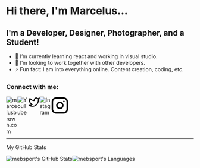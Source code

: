 # Hi there, I'm Marcelus...

## I'm a Developer, Designer, Photographer, and a Student!

- 📝 I’m currently learning react and working in visual studio.
- 🤝 I’m looking to work together with other developers.
- ⚡ Fun fact: I am into everything online. Content creation, coding, etc.

### Connect with me:

<!-- Website -->

[<img align="left" alt="marcelusbrown.com" width="30px" source="./img/website.svg"/>][website]

<!-- [![website](./img/website.svg)](https://marcelusbrown.com) -->

<!-- &nbsp;&nbsp; -->

<!-- YouTube -->

[<img align="left" alt="YouTube" width="30px" source="./img/youtube.svg"/>][youtube]

<!-- [![website](./img/youtube.svg)](https://www.youtube.com/channel/UCAfLIonq6STwupVN8KY40oA) -->

<!-- Twitter -->

[<img align="left" alt="Twitter" width="30px" src="./img/twitter.svg"/>][twitter]

<!-- [![website](./img/twitter.svg)](https://twitter.com/marcelusebrown) -->

<!-- Instagram -->

[<img align="left" alt="Instagram" width="30px" source="./img/instagram.svg"/>][instagram]

[![website](./img/instagram.svg)](https://instagram.com/mebsport)

<br />
<br />

---

My GitHub Stats

<img align="left" alt="mebsport's GitHub Stats" src="https://github-readme-stats.vercel.app/api?username=mebsport&show_icons=true&hide_border=false&theme=github_dark" />

<img align="left" alt = "mebsport's Languages" src="https://github-readme-stats.vercel.app/api/top-langs/?username=mebsport&langs_count=5&theme=github_dark" />

[website]: https://marcelusbrown.com
[twitter]: https://twitter.com/marcelusebrown
[youtube]: https://www.youtube.com/channel/UCAfLIonq6STwupVN8KY40oA
[instagram]: https://instagram.com/mebsport
